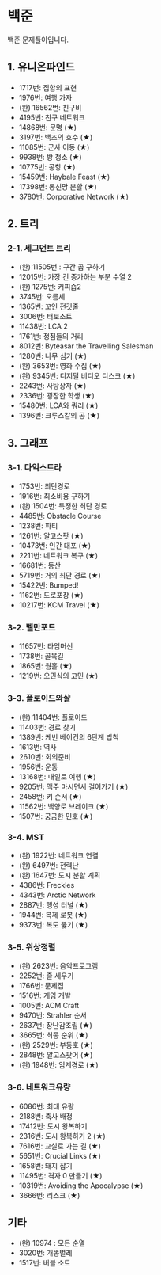 # 백준
백준 문제풀이입니다.

## 1. 유니온파인드
- 1717번: 집합의 표현
- 1976번: 여행 가자
- (완) 16562번: 친구비
- 4195번: 친구 네트워크
- 14868번: 문명 (★)
- 3197번: 백조의 호수 (★)
- 11085번: 군사 이동 (★)
- 9938번: 방 청소 (★)
- 10775번: 공항 (★)
- 15459번: Haybale Feast (★)
- 17398번: 통신망 분할 (★)
- 3780번: Corporative Network (★)


## 2. 트리

### 2-1. 세그먼트 트리
- (완) 11505번 : 구간 곱 구하기
- 12015번: 가장 긴 증가하는 부분 수열 2
- (완) 1275번: 커피숍2
- 3745번: 오름세
- 1365번: 꼬인 전깃줄
- 3006번: 터보소트
- 11438번: LCA 2
- 1761번: 정점들의 거리
- 8012번: Byteasar the Travelling Salesman
- 1280번: 나무 심기 (★)
- (완) 3653번: 영화 수집 (★)
- (완) 9345번: 디지털 비디오 디스크 (★)
- 2243번: 사탕상자 (★)
- 2336번: 굉장한 학생 (★)
- 15480번: LCA와 쿼리 (★)
- 1396번: 크루스칼의 공 (★)


## 3. 그래프

### 3-1. 다익스트라
- 1753번: 최단경로
- 1916번: 최소비용 구하기
- (완) 1504번: 특정한 최단 경로
- 4485번: Obstacle Course
- 1238번: 파티
- 1261번: 알고스팟 (★)
- 10473번: 인간 대포 (★)
- 2211번: 네트워크 복구 (★)
- 16681번: 등산
- 5719번: 거의 최단 경로 (★)
- 15422번: Bumped!
- 1162번: 도로포장 (★)
- 10217번: KCM Travel (★)

### 3-2. 벨만포드
- 11657번: 타임머신
- 1738번: 골목길
- 1865번: 웜홀 (★)
- 1219번: 오민식의 고민 (★)

### 3-3. 플로이드와샬
- (완) 11404번: 플로이드
- 11403번: 경로 찾기
- 1389번: 케빈 베이컨의 6단계 법칙
- 1613번: 역사
- 2610번: 회의준비
- 1956번: 운동
- 13168번: 내일로 여행 (★)
- 9205번: 맥주 마시면서 걸어가기 (★)
- 2458번: 키 순서 (★)
- 11562번: 백양로 브레이크 (★)
- 1507번: 궁금한 민호 (★)

### 3-4. MST
- (완) 1922번: 네트워크 연결
- (완) 6497번: 전력난
- (완) 1647번: 도시 분할 계획
- 4386번: Freckles
- 4343번: Arctic Network
- 2887번: 행성 터널 (★)
- 1944번: 복제 로봇 (★)
- 9373번: 복도 뚫기 (★)

### 3-5. 위상정렬
- (완) 2623번: 음악프로그램
- 2252번: 줄 세우기
- 1766번: 문제집
- 1516번: 게임 개발
- 1005번: ACM Craft
- 9470번: Strahler 순서
- 2637번: 장난감조립 (★)
- 3665번: 최종 순위 (★)
- (완) 2529번: 부등호 (★)
- 2848번: 알고스팟어 (★)
- (완) 1948번: 임계경로 (★)

### 3-6. 네트워크유량
- 6086번: 최대 유량
- 2188번: 축사 배정
- 17412번: 도시 왕복하기
- 2316번: 도시 왕복하기 2 (★)
- 7616번: 교실로 가는 길 (★)
- 5651번: Crucial Links (★)
- 1658번: 돼지 잡기
- 11495번: 격자 0 만들기 (★)
- 10319번: Avoiding the Apocalypse (★)
- 3666번: 리스크 (★)


## 기타
- (완) 10974 : 모든 순열
- 3020번: 개똥벌레
- 1517번: 버블 소트




